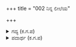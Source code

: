 +++
title = "002 ನಿನ್ನ ಲೀಲೆಯ"

+++

<details><summary>ಗದ್ಯ (ಕ.ಗ.ಪ) </summary>

2. ನಿನ್ನ ಲೀಲಾ ವಿನೋದದ ಬೆಳೆಯ ಸಂಪತ್ತಿನ ಉತ್ತಮವಾದ ಮಾಯಾರಚನೆಯಿದು. ಅಭಿನ್ನವಾದ ಭಾರತವಂಶದಲ್ಲಿ ಸಂಗ್ರಹವಾದ ಬಹು ಅಕ್ಷೋಹಿಣೀ ಸೈನ್ಯವು ನಾಶವಾಯಿತು. ನಿನ್ನೊಡನೆ ವೈರವನ್ನು ಕಟ್ಟಿಕೊಂಡ ಶೌರ್ಯಸಂಪನ್ನರನ್ನು ತೋರಿಸು ಕೃಷ್ಣ, ನನ್ನನ್ನು ಕ್ಷಮಿಸು- ಎಂದು ಕಣ್ಣೀರನ್ನು ಬೆರಳಿನಲ್ಲಿ ಮಿಡಿದು ಗಾಂಧಾರಿ ಹೇಳಿದಳು.
</details>

<details><summary>ಪದಾರ್ಥ (ಕ.ಗ.ಪ) </summary>

ಬೆಳೆಸಿರಿ-ಬೆಳೆಯ ಸಂಪತ್ತು, ಸಂಪನ್ನ-ಉತ್ತಮವಾದ, ಮಾಯಾರಚನೆ-ಮಾಯೆಯಿಂದ ಸೃಷ್ಟಿಯಾದುದು, ನಿರ್ಭಿನ್ನ-ಭಿನ್ನವಾಗದ, ಏಕವಾಗಿದ್ದ, ಭಾರತ-ಭಾರತವಂಶ, ನಿಚಿತ-ಸಂಗ್ರಹವಾದ, ಸೇರಿದ, ಬಹಳಾ ಕ್ಷೋಹಿಣೀ(ಬಹಳ+ಅಕ್ಷೋಹಿಣಿ) ಅನೇಕ ಅಕ್ಷೋಹಿಣಿಗಳ, ಹಗೆಬೆಳೆದ-ವೈರತ್ವ ಬೆಳೆದ, ಶೌರ್ಯವಿಪನ್ನ-ಶೌರ್ಯಸಂಪನ್ನ, ಮನ್ನಿಸು-ಕ್ಷಮಿಸು, ನಯನಜಲ-ಕಣ್ಣೀರು.
</details>
